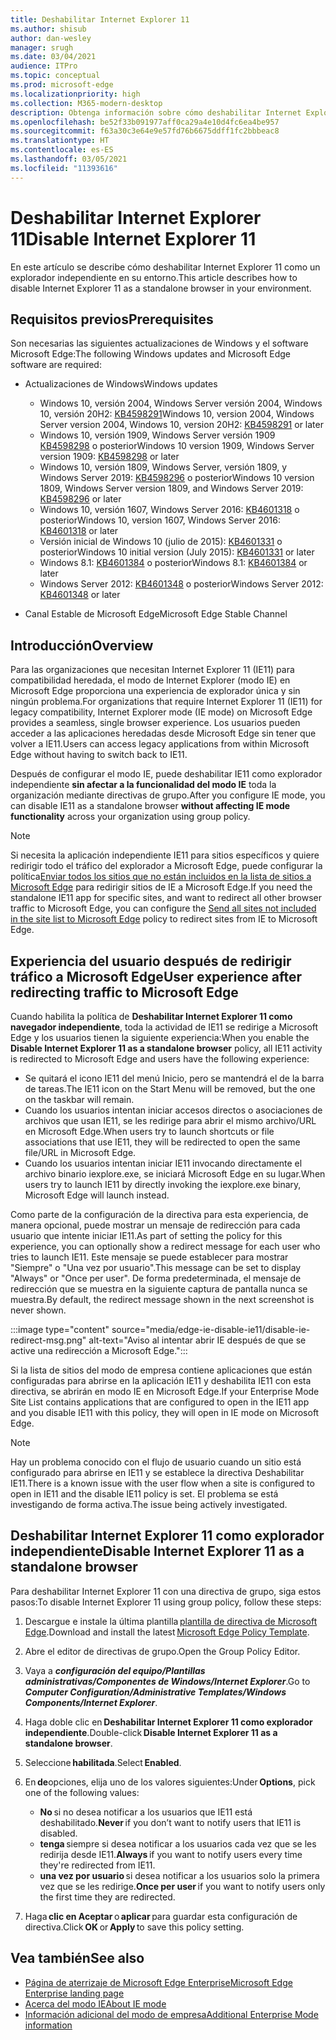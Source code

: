 ```yaml
---
title: Deshabilitar Internet Explorer 11
ms.author: shisub
author: dan-wesley
manager: srugh
ms.date: 03/04/2021
audience: ITPro
ms.topic: conceptual
ms.prod: microsoft-edge
ms.localizationpriority: high
ms.collection: M365-modern-desktop
description: Obtenga información sobre cómo deshabilitar Internet Explorer 11 y usar el modo de Internet Explorer en Microsoft Edge.
ms.openlocfilehash: be52f33b091977aff0ca29a4e10d4fc6ea4be957
ms.sourcegitcommit: f63a30c3e64e9e57fd76b6675ddff1fc2bbbeac8
ms.translationtype: HT
ms.contentlocale: es-ES
ms.lasthandoff: 03/05/2021
ms.locfileid: "11393616"
---
```

# <a name="disable-internet-explorer-11"></a><span data-ttu-id="e2522-103">Deshabilitar Internet Explorer 11</span><span class="sxs-lookup"><span data-stu-id="e2522-103">Disable Internet Explorer 11</span></span>

<span data-ttu-id="e2522-104">En este artículo se describe cómo deshabilitar Internet Explorer 11 como un explorador independiente en su entorno.</span><span class="sxs-lookup"><span data-stu-id="e2522-104">This article describes how to disable Internet Explorer 11 as a standalone browser in your environment.</span></span>

## <a name="prerequisites"></a><span data-ttu-id="e2522-105">Requisitos previos</span><span class="sxs-lookup"><span data-stu-id="e2522-105">Prerequisites</span></span>

<span data-ttu-id="e2522-106">Son necesarias las siguientes actualizaciones de Windows y el software Microsoft Edge:</span><span class="sxs-lookup"><span data-stu-id="e2522-106">The following Windows updates and Microsoft Edge software are required:</span></span>

- <span data-ttu-id="e2522-107">Actualizaciones de Windows</span><span class="sxs-lookup"><span data-stu-id="e2522-107">Windows updates</span></span>

  - <span data-ttu-id="e2522-108">Windows 10, versión 2004, Windows Server versión 2004, Windows 10, versión 20H2: [KB4598291](https://support.microsoft.com/topic/february-2-2021-kb4598291-os-builds-19041-789-and-19042-789-preview-6a766199-a4f1-616e-1f5c-58bdc3ca5e3b)</span><span class="sxs-lookup"><span data-stu-id="e2522-108">Windows 10, version 2004, Windows Server version 2004, Windows 10, version 20H2: [KB4598291](https://support.microsoft.com/topic/february-2-2021-kb4598291-os-builds-19041-789-and-19042-789-preview-6a766199-a4f1-616e-1f5c-58bdc3ca5e3b) or later</span></span>
  - <span data-ttu-id="e2522-109">Windows 10, versión 1909, Windows Server versión 1909 [KB4598298](https://support.microsoft.com/topic/january-21-2021-kb4598298-os-build-18363-1350-preview-02dfd9ba-91a2-1b82-dede-42f288c02511) o posterior</span><span class="sxs-lookup"><span data-stu-id="e2522-109">Windows 10 version 1909, Windows Server version 1909: [KB4598298](https://support.microsoft.com/topic/january-21-2021-kb4598298-os-build-18363-1350-preview-02dfd9ba-91a2-1b82-dede-42f288c02511) or later</span></span>
  - <span data-ttu-id="e2522-110">Windows 10, versión 1809, Windows Server, versión 1809, y Windows Server 2019: [KB4598296](https://support.microsoft.com/topic/january-21-2021-kb4598296-os-build-17763-1728-preview-4c0931ff-45b7-ff59-5e00-c03b5afb363d) o posterior</span><span class="sxs-lookup"><span data-stu-id="e2522-110">Windows 10 version 1809, Windows Server version 1809, and Windows Server 2019: [KB4598296](https://support.microsoft.com/topic/january-21-2021-kb4598296-os-build-17763-1728-preview-4c0931ff-45b7-ff59-5e00-c03b5afb363d) or later</span></span>
  - <span data-ttu-id="e2522-111">Windows 10, versión 1607, Windows Server 2016: [KB4601318](https://support.microsoft.com/topic/february-9-2021-kb4601318-os-build-14393-4225-c5e3de6c-e3e6-ffb5-6197-48b9ce16446e) o posterior</span><span class="sxs-lookup"><span data-stu-id="e2522-111">Windows 10, version 1607, Windows Server 2016: [KB4601318](https://support.microsoft.com/topic/february-9-2021-kb4601318-os-build-14393-4225-c5e3de6c-e3e6-ffb5-6197-48b9ce16446e) or later</span></span>
   - <span data-ttu-id="e2522-112">Versión inicial de Windows 10 (julio de 2015): [KB4601331](https://support.microsoft.com/office/february-9-2021%e2%80%94kb4601331-os-build-10240-18842-6227d078-fef3-8d67-27e0-1882e6cb79ff?ui=en-US&rs=en-US&ad=US) o posterior</span><span class="sxs-lookup"><span data-stu-id="e2522-112">Windows 10 initial version (July 2015): [KB4601331](https://support.microsoft.com/office/february-9-2021%e2%80%94kb4601331-os-build-10240-18842-6227d078-fef3-8d67-27e0-1882e6cb79ff?ui=en-US&rs=en-US&ad=US) or later</span></span>
  - <span data-ttu-id="e2522-113">Windows 8.1: [KB4601384](https://support.microsoft.com/topic/february-9-2021-kb4601384-monthly-rollup-16bdbb75-dd4b-2910-abc5-7891c9756b96) o posterior</span><span class="sxs-lookup"><span data-stu-id="e2522-113">Windows 8.1: [KB4601384](https://support.microsoft.com/topic/february-9-2021-kb4601384-monthly-rollup-16bdbb75-dd4b-2910-abc5-7891c9756b96) or later</span></span>
  - <span data-ttu-id="e2522-114">Windows Server 2012: [KB4601348](https://support.microsoft.com/topic/february-9-2021-kb4601348-monthly-rollup-2c338c0c-73d6-fb80-cc91-f1a86e80db0c) o posterior</span><span class="sxs-lookup"><span data-stu-id="e2522-114">Windows Server 2012: [KB4601348](https://support.microsoft.com/topic/february-9-2021-kb4601348-monthly-rollup-2c338c0c-73d6-fb80-cc91-f1a86e80db0c) or later</span></span>
  
- <span data-ttu-id="e2522-115">Canal Estable de Microsoft Edge</span><span class="sxs-lookup"><span data-stu-id="e2522-115">Microsoft Edge Stable Channel</span></span>


## <a name="overview"></a><span data-ttu-id="e2522-116">Introducción</span><span class="sxs-lookup"><span data-stu-id="e2522-116">Overview</span></span>

<span data-ttu-id="e2522-117">Para las organizaciones que necesitan Internet Explorer 11 (IE11) para compatibilidad heredada, el modo de Internet Explorer (modo IE) en Microsoft Edge proporciona una experiencia de explorador única y sin ningún problema.</span><span class="sxs-lookup"><span data-stu-id="e2522-117">For organizations that require Internet Explorer 11 (IE11) for legacy compatibility, Internet Explorer mode (IE mode) on Microsoft Edge provides a seamless, single browser experience.</span></span> <span data-ttu-id="e2522-118">Los usuarios pueden acceder a las aplicaciones heredadas desde Microsoft Edge sin tener que volver a IE11.</span><span class="sxs-lookup"><span data-stu-id="e2522-118">Users can access legacy applications from within Microsoft Edge without having to switch back to IE11.</span></span>

<span data-ttu-id="e2522-119">Después de configurar el modo IE, puede deshabilitar IE11 como explorador independiente **sin afectar a la funcionalidad del modo IE** toda la organización mediante directivas de grupo.</span><span class="sxs-lookup"><span data-stu-id="e2522-119">After you configure IE mode, you can disable IE11 as a standalone browser **without affecting IE mode functionality** across your organization using group policy.</span></span>

> [!NOTE]
> <span data-ttu-id="e2522-120">Si necesita la aplicación independiente IE11 para sitios específicos y quiere redirigir todo el tráfico del explorador a Microsoft Edge, puede configurar la política[Enviar todos los sitios que no están incluidos en la lista de sitios a Microsoft Edge](https://docs.microsoft.com/deployedge/edge-ie-mode-policies#redirect-sites-from-ie-to-microsoft-edge) para redirigir sitios de IE a Microsoft Edge.</span><span class="sxs-lookup"><span data-stu-id="e2522-120">If you need the standalone IE11 app for specific sites, and want to redirect all other browser traffic to Microsoft Edge, you can configure the [Send all sites not included in the site list to Microsoft Edge](https://docs.microsoft.com/deployedge/edge-ie-mode-policies#redirect-sites-from-ie-to-microsoft-edge) policy to redirect sites from IE to Microsoft Edge.</span></span>

## <a name="user-experience-after-redirecting-traffic-to-microsoft-edge"></a><span data-ttu-id="e2522-121">Experiencia del usuario después de redirigir tráfico a Microsoft Edge</span><span class="sxs-lookup"><span data-stu-id="e2522-121">User experience after redirecting traffic to Microsoft Edge</span></span>

<span data-ttu-id="e2522-122">Cuando habilita la política de **Deshabilitar Internet Explorer 11 como navegador independiente**, toda la actividad de IE11 se redirige a Microsoft Edge y los usuarios tienen la siguiente experiencia:</span><span class="sxs-lookup"><span data-stu-id="e2522-122">When you enable the **Disable Internet Explorer 11 as a standalone browser** policy, all IE11 activity is redirected to Microsoft Edge and users have the following experience:</span></span>

- <span data-ttu-id="e2522-123">Se quitará el icono IE11 del menú Inicio, pero se mantendrá el de la barra de tareas.</span><span class="sxs-lookup"><span data-stu-id="e2522-123">The IE11 icon on the Start Menu will be removed, but the one on the taskbar will remain.</span></span>
- <span data-ttu-id="e2522-124">Cuando los usuarios intentan iniciar accesos directos o asociaciones de archivos que usan IE11, se les redirige para abrir el mismo archivo/URL en Microsoft Edge.</span><span class="sxs-lookup"><span data-stu-id="e2522-124">When users try to launch shortcuts or file associations that use IE11, they will be redirected to open the same file/URL in Microsoft Edge.</span></span>
- <span data-ttu-id="e2522-125">Cuando los usuarios intentan iniciar IE11 invocando directamente el archivo binario iexplore.exe, se iniciará Microsoft Edge en su lugar.</span><span class="sxs-lookup"><span data-stu-id="e2522-125">When users try to launch IE11 by directly invoking the iexplore.exe binary, Microsoft Edge will launch instead.</span></span>

<span data-ttu-id="e2522-126">Como parte de la configuración de la directiva para esta experiencia, de manera opcional, puede mostrar un mensaje de redirección para cada usuario que intente iniciar IE11.</span><span class="sxs-lookup"><span data-stu-id="e2522-126">As part of setting the policy for this experience, you can optionally show a redirect message for each user who tries to launch IE11.</span></span> <span data-ttu-id="e2522-127">Este mensaje se puede establecer para mostrar "Siempre" o "Una vez por usuario".</span><span class="sxs-lookup"><span data-stu-id="e2522-127">This message can be set to display "Always" or "Once per user".</span></span> <span data-ttu-id="e2522-128">De forma predeterminada, el mensaje de redirección que se muestra en la siguiente captura de pantalla nunca se muestra.</span><span class="sxs-lookup"><span data-stu-id="e2522-128">By default, the redirect message shown in the next screenshot is never shown.</span></span>

:::image type="content" source="media/edge-ie-disable-ie11/disable-ie-redirect-msg.png" alt-text="Aviso al intentar abrir IE después de que se active una redirección a Microsoft Edge.":::

<span data-ttu-id="e2522-130">Si la lista de sitios del modo de empresa contiene aplicaciones que están configuradas para abrirse en la aplicación IE11 y deshabilita IE11 con esta directiva, se abrirán en modo IE en Microsoft Edge.</span><span class="sxs-lookup"><span data-stu-id="e2522-130">If your Enterprise Mode Site List contains applications that are configured to open in the IE11 app and you disable IE11 with this policy, they will open in IE mode on Microsoft Edge.</span></span>
> [!NOTE]
> <span data-ttu-id="e2522-131">Hay un problema conocido con el flujo de usuario cuando un sitio está configurado para abrirse en IE11 y se establece la directiva Deshabilitar IE11.</span><span class="sxs-lookup"><span data-stu-id="e2522-131">There is a known issue with the user flow when a site is configured to open in IE11 and the disable IE11 policy is set.</span></span> <span data-ttu-id="e2522-132">El problema se está investigando de forma activa.</span><span class="sxs-lookup"><span data-stu-id="e2522-132">The issue being actively investigated.</span></span>

## <a name="disable-internet-explorer-11-as-a-standalone-browser"></a><span data-ttu-id="e2522-133">Deshabilitar Internet Explorer 11 como explorador independiente</span><span class="sxs-lookup"><span data-stu-id="e2522-133">Disable Internet Explorer 11 as a standalone browser</span></span>

<span data-ttu-id="e2522-134">Para deshabilitar Internet Explorer 11 con una directiva de grupo, siga estos pasos:</span><span class="sxs-lookup"><span data-stu-id="e2522-134">To disable Internet Explorer 11 using group policy, follow these steps:</span></span>

1. <span data-ttu-id="e2522-135">Descargue e instale la última plantilla [plantilla de directiva de Microsoft Edge](https://www.microsoft.com/edge/business/download).</span><span class="sxs-lookup"><span data-stu-id="e2522-135">Download and install the latest [Microsoft Edge Policy Template](https://www.microsoft.com/edge/business/download).</span></span>
2. <span data-ttu-id="e2522-136">Abre el editor de directivas de grupo.</span><span class="sxs-lookup"><span data-stu-id="e2522-136">Open the Group Policy Editor.</span></span>
3. <span data-ttu-id="e2522-137">Vaya a ***configuración del equipo/Plantillas administrativas/Componentes de Windows/Internet Explorer***.</span><span class="sxs-lookup"><span data-stu-id="e2522-137">Go to ***Computer Configuration/Administrative Templates/Windows Components/Internet Explorer***.</span></span> 
4. <span data-ttu-id="e2522-138">Haga doble clic en **Deshabilitar Internet Explorer 11 como explorador independiente**.</span><span class="sxs-lookup"><span data-stu-id="e2522-138">Double-click **Disable Internet Explorer 11 as a standalone browser**.</span></span>
5. <span data-ttu-id="e2522-139">Seleccione **habilitada**.</span><span class="sxs-lookup"><span data-stu-id="e2522-139">Select **Enabled**.</span></span>
6. <span data-ttu-id="e2522-140">En **de**opciones, elija uno de los valores siguientes:</span><span class="sxs-lookup"><span data-stu-id="e2522-140">Under **Options**, pick one of the following values:</span></span>

   - <span data-ttu-id="e2522-141">**No** si no desea notificar a los usuarios que IE11 está deshabilitado.</span><span class="sxs-lookup"><span data-stu-id="e2522-141">**Never** if you don’t want to notify users that IE11 is disabled.</span></span>
   - <span data-ttu-id="e2522-142">**tenga** siempre si desea notificar a los usuarios cada vez que se les redirija desde IE11.</span><span class="sxs-lookup"><span data-stu-id="e2522-142">**Always** if you want to notify users every time they're redirected from IE11.</span></span>
   - <span data-ttu-id="e2522-143">**una vez por usuario** si desea notificar a los usuarios solo la primera vez que se les redirige.</span><span class="sxs-lookup"><span data-stu-id="e2522-143">**Once per user** if you want to notify users only the first time they are redirected.</span></span>

7. <span data-ttu-id="e2522-144">Haga **clic en Aceptar** o **aplicar** para guardar esta configuración de directiva.</span><span class="sxs-lookup"><span data-stu-id="e2522-144">Click **OK** or **Apply** to save this policy setting.</span></span>

## <a name="see-also"></a><span data-ttu-id="e2522-145">Vea también</span><span class="sxs-lookup"><span data-stu-id="e2522-145">See also</span></span>

- [<span data-ttu-id="e2522-146">Página de aterrizaje de Microsoft Edge Enterprise</span><span class="sxs-lookup"><span data-stu-id="e2522-146">Microsoft Edge Enterprise landing page</span></span>](https://aka.ms/EdgeEnterprise)
- [<span data-ttu-id="e2522-147">Acerca del modo IE</span><span class="sxs-lookup"><span data-stu-id="e2522-147">About IE mode</span></span>](https://docs.microsoft.com/deployedge/edge-ie-mode)
- [<span data-ttu-id="e2522-148">Información adicional del modo de empresa</span><span class="sxs-lookup"><span data-stu-id="e2522-148">Additional Enterprise Mode information</span></span>](https://docs.microsoft.com/internet-explorer/ie11-deploy-guide/enterprise-mode-overview-for-ie11)
